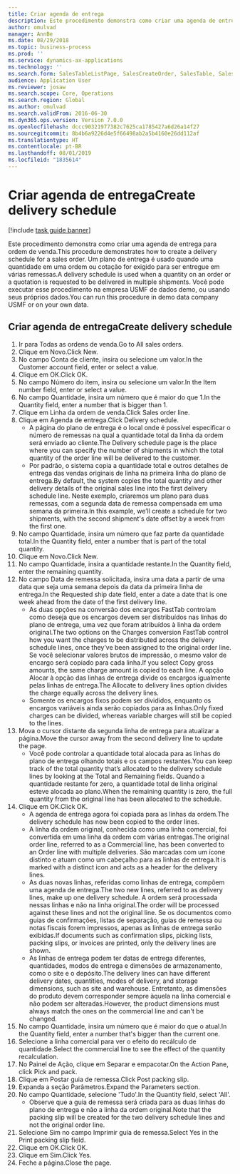 ```yaml
---
title: Criar agenda de entrega
description: Este procedimento demonstra como criar uma agenda de entrega para ordem de venda.
author: omulvad
manager: AnnBe
ms.date: 08/29/2018
ms.topic: business-process
ms.prod: ''
ms.service: dynamics-ax-applications
ms.technology: ''
ms.search.form: SalesTableListPage, SalesCreateOrder, SalesTable, SalesDeliverySchedule, SalesEditLines,  SrsReportViewerForm
audience: Application User
ms.reviewer: josaw
ms.search.scope: Core, Operations
ms.search.region: Global
ms.author: omulvad
ms.search.validFrom: 2016-06-30
ms.dyn365.ops.version: Version 7.0.0
ms.openlocfilehash: dccc90321977382c7625ca1785427a6d26a14f27
ms.sourcegitcommit: 8b4b6a9226d4e5f66498ab2a5b4160e26dd112af
ms.translationtype: HT
ms.contentlocale: pt-BR
ms.lasthandoff: 08/01/2019
ms.locfileid: "1835614"
---
```

# <a name="create-delivery-schedule"></a><span data-ttu-id="cafd2-103">Criar agenda de entrega</span><span class="sxs-lookup"><span data-stu-id="cafd2-103">Create delivery schedule</span></span>

[!include [task guide banner](../../includes/task-guide-banner.md)]

<span data-ttu-id="cafd2-104">Este procedimento demonstra como criar uma agenda de entrega para ordem de venda.</span><span class="sxs-lookup"><span data-stu-id="cafd2-104">This procedure demonstrates how to create a delivery schedule for a sales order.</span></span> <span data-ttu-id="cafd2-105">Um plano de entrega é usado quando uma quantidade em uma ordem ou cotação for exigido para ser entregue em várias remessas.</span><span class="sxs-lookup"><span data-stu-id="cafd2-105">A delivery schedule is used when a quantity on an order or a quotation is requested to be delivered in multiple shipments.</span></span> <span data-ttu-id="cafd2-106">Você pode executar esse procedimento na empresa USMF de dados demo, ou usando seus próprios dados.</span><span class="sxs-lookup"><span data-stu-id="cafd2-106">You can run this procedure in demo data company USMF or on your own data.</span></span>


## <a name="create-delivery-schedule"></a><span data-ttu-id="cafd2-107">Criar agenda de entrega</span><span class="sxs-lookup"><span data-stu-id="cafd2-107">Create delivery schedule</span></span>
1. <span data-ttu-id="cafd2-108">Ir para Todas as ordens de venda.</span><span class="sxs-lookup"><span data-stu-id="cafd2-108">Go to All sales orders.</span></span>
2. <span data-ttu-id="cafd2-109">Clique em Novo.</span><span class="sxs-lookup"><span data-stu-id="cafd2-109">Click New.</span></span>
3. <span data-ttu-id="cafd2-110">No campo Conta de cliente, insira ou selecione um valor.</span><span class="sxs-lookup"><span data-stu-id="cafd2-110">In the Customer account field, enter or select a value.</span></span>
4. <span data-ttu-id="cafd2-111">Clique em OK.</span><span class="sxs-lookup"><span data-stu-id="cafd2-111">Click OK.</span></span>
5. <span data-ttu-id="cafd2-112">No campo Número do item, insira ou selecione um valor.</span><span class="sxs-lookup"><span data-stu-id="cafd2-112">In the Item number field, enter or select a value.</span></span>
6. <span data-ttu-id="cafd2-113">No campo Quantidade, insira um número que é maior do que 1.</span><span class="sxs-lookup"><span data-stu-id="cafd2-113">In the Quantity field, enter a number that is bigger than 1.</span></span>
7. <span data-ttu-id="cafd2-114">Clique em Linha da ordem de venda.</span><span class="sxs-lookup"><span data-stu-id="cafd2-114">Click Sales order line.</span></span>
8. <span data-ttu-id="cafd2-115">Clique em Agenda de entrega.</span><span class="sxs-lookup"><span data-stu-id="cafd2-115">Click Delivery schedule.</span></span>
    * <span data-ttu-id="cafd2-116">A página do plano de entrega é o local onde é possível especificar o número de remessas na qual a quantidade total da linha da ordem será enviado ao cliente.</span><span class="sxs-lookup"><span data-stu-id="cafd2-116">The Delivery schedule page is the place where you can specify the number of shipments in which the total quantity of the order line will be delivered to the customer.</span></span>    
    * <span data-ttu-id="cafd2-117">Por padrão, o sistema copia a quantidade total e outros detalhes de entrega das vendas originais de linha na primeira linha do plano de entrega.</span><span class="sxs-lookup"><span data-stu-id="cafd2-117">By default, the system copies the total quantity and other delivery details of the original sales line into the first delivery schedule line.</span></span> <span data-ttu-id="cafd2-118">Neste exemplo, criaremos um plano para duas remessas, com a segunda data de remessa compensada em uma semana da primeira.</span><span class="sxs-lookup"><span data-stu-id="cafd2-118">In this example, we’ll create a schedule for two shipments, with the second shipment's date offset by a week from the first one.</span></span>  
9. <span data-ttu-id="cafd2-119">No campo Quantidade, insira um número que faz parte da quantidade total.</span><span class="sxs-lookup"><span data-stu-id="cafd2-119">In the Quantity field, enter a number that is part of the total quantity.</span></span>
10. <span data-ttu-id="cafd2-120">Clique em Novo.</span><span class="sxs-lookup"><span data-stu-id="cafd2-120">Click New.</span></span>
11. <span data-ttu-id="cafd2-121">No campo Quantidade, insira a quantidade restante.</span><span class="sxs-lookup"><span data-stu-id="cafd2-121">In the Quantity field, enter the remaining quantity.</span></span>
12. <span data-ttu-id="cafd2-122">No campo Data de remessa solicitada, insira uma data a partir de uma data que seja uma semana depois da data da primeira linha de entrega.</span><span class="sxs-lookup"><span data-stu-id="cafd2-122">In the Requested ship date field, enter a date a date that is one week ahead from the date of the first delivery line.</span></span>
    * <span data-ttu-id="cafd2-123">As duas opções na conversão dos encargos FastTab controlam como deseja que os encargos devem ser distribuídos nas linhas do plano de entrega, uma vez que foram atribuídos à linha da ordem original.</span><span class="sxs-lookup"><span data-stu-id="cafd2-123">The two options on the Charges conversion FastTab control how you want the charges to be distributed across the delivery schedule lines, once they’ve been assigned to the original order line.</span></span> <span data-ttu-id="cafd2-124">Se você selecionar valores brutos de impressão, o mesmo valor de encargo será copiado para cada linha.</span><span class="sxs-lookup"><span data-stu-id="cafd2-124">If you select Copy gross amounts, the same charge amount is copied to each line.</span></span> <span data-ttu-id="cafd2-125">A opção Alocar à opção das linhas de entrega divide os encargos igualmente pelas linhas de entrega.</span><span class="sxs-lookup"><span data-stu-id="cafd2-125">The Allocate to delivery lines option divides the charge equally across the delivery lines.</span></span>  
    * <span data-ttu-id="cafd2-126">Somente os encargos fixos podem ser divididos, enquanto os encargos variáveis ainda serão copiados para as linhas.</span><span class="sxs-lookup"><span data-stu-id="cafd2-126">Only fixed charges can be divided, whereas variable charges will still be copied to the lines.</span></span>  
13. <span data-ttu-id="cafd2-127">Mova o cursor distante da segunda linha de entrega para atualizar a página.</span><span class="sxs-lookup"><span data-stu-id="cafd2-127">Move the cursor away from the second delivery line to update the page.</span></span>
    * <span data-ttu-id="cafd2-128">Você pode controlar a quantidade total alocada para as linhas do plano de entrega olhando totais e os campos restantes.</span><span class="sxs-lookup"><span data-stu-id="cafd2-128">You can keep track of the total quantity that’s allocated to the delivery schedule lines by looking at the Total and Remaining fields.</span></span> <span data-ttu-id="cafd2-129">Quando a quantidade restante for zero, a quantidade total de linha original esteve alocada ao plano.</span><span class="sxs-lookup"><span data-stu-id="cafd2-129">When the remaining quantity is zero, the full quantity from the original line has been allocated to the schedule.</span></span>   
14. <span data-ttu-id="cafd2-130">Clique em OK.</span><span class="sxs-lookup"><span data-stu-id="cafd2-130">Click OK.</span></span>
    * <span data-ttu-id="cafd2-131">A agenda de entrega agora foi copiada para as linhas da ordem.</span><span class="sxs-lookup"><span data-stu-id="cafd2-131">The delivery schedule has now been copied to the order lines.</span></span>   
    * <span data-ttu-id="cafd2-132">A linha da ordem original, conhecida como uma linha comercial, foi convertida em uma linha da ordem com várias entregas.</span><span class="sxs-lookup"><span data-stu-id="cafd2-132">The original order line, referred to as a Commercial line, has been converted to an Order line with multiple deliveries.</span></span> <span data-ttu-id="cafd2-133">São marcadas com um ícone distinto e atuam como um cabeçalho para as linhas de entrega.</span><span class="sxs-lookup"><span data-stu-id="cafd2-133">It is marked with a distinct icon and acts as a header for the delivery lines.</span></span>  
    * <span data-ttu-id="cafd2-134">As duas novas linhas, referidas como linhas de entrega, compõem uma agenda de entrega.</span><span class="sxs-lookup"><span data-stu-id="cafd2-134">The two new lines, referred to as delivery lines, make up one delivery schedule.</span></span> <span data-ttu-id="cafd2-135">A ordem será processada nessas linhas e não na linha original.</span><span class="sxs-lookup"><span data-stu-id="cafd2-135">The order will be processed against these lines and not the original line.</span></span> <span data-ttu-id="cafd2-136">Se os documentos como guias de confirmações, listas de separação, guias de remessa ou notas fiscais forem impressos, apenas as linhas de entrega serão exibidas.</span><span class="sxs-lookup"><span data-stu-id="cafd2-136">If documents such as confirmation slips, picking lists, packing slips, or invoices are printed, only the delivery lines are shown.</span></span>   
    * <span data-ttu-id="cafd2-137">As linhas de entrega podem ter datas de entrega diferentes, quantidades, modos de entrega e dimensões de armazenamento, como o site e o depósito.</span><span class="sxs-lookup"><span data-stu-id="cafd2-137">The delivery lines can have different delivery dates, quantities, modes of delivery, and storage dimensions, such as site and warehouse.</span></span> <span data-ttu-id="cafd2-138">Entretanto, as dimensões do produto devem corresponder sempre àquela na linha comercial e não podem ser alteradas.</span><span class="sxs-lookup"><span data-stu-id="cafd2-138">However, the product dimensions must always match the ones on the commercial line and can't be changed.</span></span>  
15. <span data-ttu-id="cafd2-139">No campo Quantidade, insira um número que é maior do que o atual.</span><span class="sxs-lookup"><span data-stu-id="cafd2-139">In the Quantity field, enter a number that's bigger than the current one.</span></span>
16. <span data-ttu-id="cafd2-140">Selecione a linha comercial para ver o efeito do recálculo de quantidade.</span><span class="sxs-lookup"><span data-stu-id="cafd2-140">Select the commercial line to see the effect of the quantity recalculation.</span></span>
17. <span data-ttu-id="cafd2-141">No Painel de Ação, clique em Separar e empacotar.</span><span class="sxs-lookup"><span data-stu-id="cafd2-141">On the Action Pane, click Pick and pack.</span></span>
18. <span data-ttu-id="cafd2-142">Clique em Postar guia de remessa.</span><span class="sxs-lookup"><span data-stu-id="cafd2-142">Click Post packing slip.</span></span>
19. <span data-ttu-id="cafd2-143">Expanda a seção Parâmetros.</span><span class="sxs-lookup"><span data-stu-id="cafd2-143">Expand the Parameters section.</span></span>
20. <span data-ttu-id="cafd2-144">No campo Quantidade, selecione 'Tudo'.</span><span class="sxs-lookup"><span data-stu-id="cafd2-144">In the Quantity field, select 'All'.</span></span>
    * <span data-ttu-id="cafd2-145">Observe que a guia de remessa será criada para as duas linhas do plano de entrega e não a linha da ordem original.</span><span class="sxs-lookup"><span data-stu-id="cafd2-145">Note that the packing slip will be created for the two delivery schedule lines and not the original order line.</span></span>  
21. <span data-ttu-id="cafd2-146">Selecione Sim no campo Imprimir guia de remessa.</span><span class="sxs-lookup"><span data-stu-id="cafd2-146">Select Yes in the Print packing slip field.</span></span>
22. <span data-ttu-id="cafd2-147">Clique em OK.</span><span class="sxs-lookup"><span data-stu-id="cafd2-147">Click OK.</span></span>
23. <span data-ttu-id="cafd2-148">Clique em Sim.</span><span class="sxs-lookup"><span data-stu-id="cafd2-148">Click Yes.</span></span>
24. <span data-ttu-id="cafd2-149">Feche a página.</span><span class="sxs-lookup"><span data-stu-id="cafd2-149">Close the page.</span></span>

